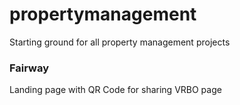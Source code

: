 # propertymanagement
Starting ground for all property management projects


### Fairway
Landing page with QR Code for sharing VRBO page
